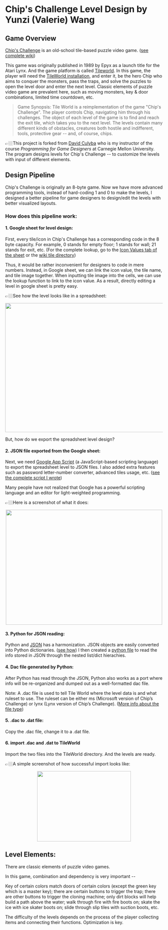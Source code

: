 # Chip's Challenge Level Design by Yunzi (Valerie) Wang

## Game Overview
[Chip's Challenge](https://en.wikipedia.org/wiki/Chip%27s_Challenge) is an old-school tile-based puzzle video game. ([see complete wiki](https://bitbusters.club/wiki/Chip%27s_Challenge_Wiki)) 

This game was originally published in 1989 by Epyx as a launch title for the Atari Lynx.
And the game platform is called [Tileworld](http://www.muppetlabs.com/~breadbox/software/tworld/tworld.html#8).
In this game, the player will need the [TileWorld installation](http://www.muppetlabs.com/~breadbox/software/tworld/download.html), and enter it, be the hero Chip who aims to conquer the monsters, pass the traps, and solve the puzzles to open the level door and enter the next level. 
Classic elements of puzzle video game are prevalent here, such as moving monsters, key & door combinations, limited time countdown, etc.

>Game Synopsis:
>Tile World is a reimplementation of the game "Chip's Challenge". The player controls Chip, navigating him through his challenges. The object of each level of the game is to find and reach the exit tile, which takes you to the next level. The levels contain many different kinds of obstacles, creatures both hostile and indifferent, tools, protective gear -- and, of course, chips.

👉🏼This project is forked from [David Culyba](https://github.com/dculyba) who is my instructor of the course *Programming for Game Designers* at Carnegie Mellon University. The program designs levels for Chip's Challenge -- to customize the levels with input of different elements.

## Design Pipeline
Chip's Challenge is originally an 8-byte game. Now we have more advanced programming tools, instead of hard-coding 1 and 0 to make the levels, I designed a better pipeline for game designers to design/edit the levels with better visualized layouts.

### How does this pipeline work:

#### 1. Google sheet for level design:

First, every tile/icon in Chip's Challenge has a corresponding code in the 8 byte capacity. 
For example, 0 stands for empty floor; 1 stands for wall; 21 stands for exit, etc.
(For the complete lookup, go to the [Icon Values tab of the sheet](https://github.com/ValerieWang628/Chips-Challenge-Level-Design/blob/master/Chip's%20Challenge%20Final%20Level%20Editor.xlsx) or the [wiki tile directory](https://bitbusters.club/wiki/Category:Tiles))

Thus, it would be rather inconvenient for designers to code in mere numbers. 
Instead, in Google sheet, we can link the icon value, the tile name, and tile image together. 
When inputting tile image into the cells, we can use the lookup function to link to the icon value.
As a result, directly editing a level in google sheet is pretty easy.

👉🏼See how the level looks like in a spreadsheet:
<p align="center">
<img src="https://github.com/ValerieWang628/Chips-Challenge-Level-Design/blob/master/cc_suppplement/spreadsheetLevelDesign.png" width ="600" height="413"/>
</p>

But, how do we export the spreadsheet level design?

#### 2. JSON file exported from the Google sheet: 

Next, we need [Google App Script](https://developers.google.com/apps-script/) (a JavaScript-based scripting language) to export the spreadsheet level to JSON files. 
I also added extra features such as password letter-number converter, advanced tiles usage, etc.
([see the complete script I wrote](https://github.com/ValerieWang628/Chips-Challenge-Level-Design/blob/master/Google-sheet-script.gs))

Many people have not realized that Google has a powerful scripting language and an editor for light-weighted programming. 

👉🏼Here is a screenshot of what it does:
<p align="center">
<img src="https://github.com/ValerieWang628/Chips-Challenge-Level-Design/blob/master/cc_suppplement/googleScriptSnap.png" width ="500" height="368"/>
</p>


#### 3. Python for JSON reading: 

Python and [JSON](https://www.json.org) has a harmonization. JSON objects are easily converted into Python dictionaries. ([see how](https://pythonspot.com/json-encoding-and-decoding-with-python/))
I then created a [python file](https://github.com/ValerieWang628/Chips-Challenge-Level-Design/blob/master/part_3_convert_json.py) to read the info stored in JSON through the nested list/dict hierachies.

#### 4. Dac file generated by Python: 

After Python has read through the JSON, Python also works as a port where info will be re-organized and dumped out as a well-formatted dac file.

Note: A .dac file is used to tell Tile World where the level data is and what ruleset to use. The ruleset can be either ms (Microsoft version of Chip’s Challenge) or lynx (Lynx version of Chip’s Challenge). ([More info about the file type](http://www.muppetlabs.com/~breadbox/software/tworld/tworld.html#8))

#### 5. .dac to .dat file: 

Copy the .dac file, change it to a .dat file.

#### 6. import .dac and .dat to TileWorld

Import the two files into the TileWorld directory. And the levels are ready.

👉🏼A simple screenshot of how successful import looks like:

<p align="center">
<img src="https://github.com/ValerieWang628/Chips-Challenge-Level-Design/blob/master/cc_suppplement/levelInTileWorld.png" width ="300" height="225"/>
</p>

## Level Elements: 

There are classic elements of puzzle video games. 

In this game, combination and dependency is very important --

Key of certain colors match doors of certain colors (except the green key which is a master key);
there are certain buttons to trigger the trap;
there are other buttons to trigger the cloning machine;
only dirt blocks will help build a path above the water;
walk through fire with fire boots on;
skate the ice with ice skater boots on;
slide through slip tiles with suction boots, etc.

The difficulty of the levels depends on the process of the player collecting items and connecting their functions. Optimization is key.
